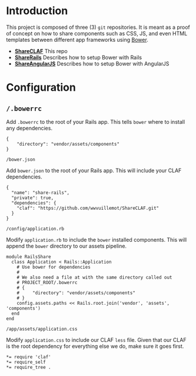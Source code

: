 Introduction
======

This project is composed of three (3) `git` repositories.  It is meant as a
proof of concept on how to share components such as CSS, JS, and even HTML
templates between different app frameworks using [Bower](http://bower.io).

  * **[ShareCLAF](http://github.com/wwvuillemot/ShareCLAF)** This repo
  * **[ShareRails](http://github.com/wwvuillemot/ShareRails)** Describes how to setup Bower with Rails
  * **[ShareAngularJS](http://github.com/wwvuillemot/ShareAngularJS)** Describes how to setup Bower with AngularJS

Configuration
=======

`/.bowerrc`
----------

Add `.bowerrc` to the root of your Rails app.  This tells `bower` where to install
any dependencies.

    {
        "directory": "vendor/assets/components"
    }

`/bower.json`

Add `bower.json` to the root of your Rails app.  This will include your CLAF
dependencies.

    {
      "name": "share-rails",
      "private": true,
      "dependencies": {
        "claf": "https://github.com/wwvuillemot/ShareCLAF.git"
      }
    }

`/config/application.rb`

Modify `application.rb` to include the `bower` installed components.  This will
append the `bower` directory to our assets pipeline.

    module RailsShare
      class Application < Rails::Application
        # Use bower for dependencies
        #
        # We also need a file at with the same directory called out
        # PROJECT_ROOT/.bowerrc
        # {
        #     "directory": "vendor/assets/components"
        # }
        config.assets.paths << Rails.root.join('vendor', 'assets', 'components')
      end
    end

`/app/assets/application.css`

Modify `application.css` to include our CLAF `less` file.  Given that our CLAF
is the root dependency for everything else we do, make sure it goes first.

    *= require 'claf'
    *= require_self
    *= require_tree .
